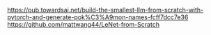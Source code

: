 https://pub.towardsai.net/build-the-smallest-llm-from-scratch-with-pytorch-and-generate-pok%C3%A9mon-names-fcff7dcc7e36
https://github.com/mattwang44/LeNet-from-Scratch
